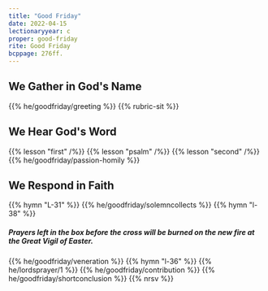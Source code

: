 ```yaml
---
title: "Good Friday"
date: 2022-04-15
lectionaryyear: c
proper: good-friday
rite: Good Friday
bcppage: 276ff.
---
```


## We Gather in God's Name
{{% he/goodfriday/greeting %}}
{{% rubric-sit %}}

## We Hear God's Word
{{% lesson "first" /%}}
{{% lesson "psalm" /%}}
{{% lesson "second" /%}}
{{% he/goodfriday/passion-homily %}}

## We Respond in Faith
{{% hymn "L-31" %}}
{{% he/goodfriday/solemncollects %}}
{{% hymn "l-38" %}}

##### Prayers left in the box before the cross will be burned on the new fire at the Great Vigil of Easter.
{{% he/goodfriday/veneration %}}
{{% hymn "l-36" %}}
{{% he/lordsprayer/1 %}}
{{% he/goodfriday/contribution %}}
{{% he/goodfriday/shortconclusion %}}
{{% nrsv %}}

